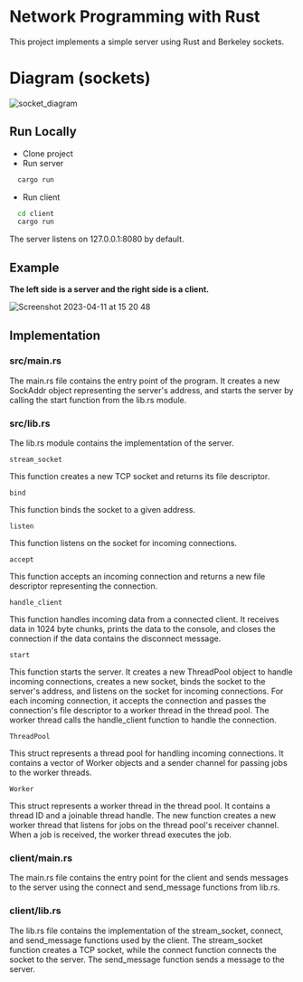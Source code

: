 # Network Programming with Rust
This project implements a simple server using Rust and Berkeley sockets.

# Diagram (sockets)
![socket_diagram](https://user-images.githubusercontent.com/78789212/233333063-0a002883-0f1a-4306-841a-e07657489505.png)


## Run Locally
- Clone project
- Run server
```bash
  cargo run
```
- Run client
```bash
  cd client
  cargo run
```
The server listens on 127.0.0.1:8080 by default.

## Example
**The left side is a server and the right side is a client.**

![Screenshot 2023-04-11 at 15 20 48](https://user-images.githubusercontent.com/78789212/231175915-328c8290-dde1-4397-b0ed-d2757223b3eb.png)



## Implementation
### src/main.rs
The main.rs file contains the entry point of the program. It creates a new SockAddr object representing the server's address, and starts the server by calling the start function from the lib.rs module.

### src/lib.rs
The lib.rs module contains the implementation of the server.

`stream_socket`

This function creates a new TCP socket and returns its file descriptor.

`bind`

This function binds the socket to a given address.

`listen`

This function listens on the socket for incoming connections.

`accept`

This function accepts an incoming connection and returns a new file descriptor representing the connection.

`handle_client`

This function handles incoming data from a connected client. It receives data in 1024 byte chunks, prints the data to the console, and closes the connection if the data contains the disconnect message.

`start`

This function starts the server. It creates a new ThreadPool object to handle incoming connections, creates a new socket, binds the socket to the server's address, and listens on the socket for incoming connections. For each incoming connection, it accepts the connection and passes the connection's file descriptor to a worker thread in the thread pool. The worker thread calls the handle_client function to handle the connection.

`ThreadPool`

This struct represents a thread pool for handling incoming connections. It contains a vector of Worker objects and a sender channel for passing jobs to the worker threads.

`Worker`

This struct represents a worker thread in the thread pool. It contains a thread ID and a joinable thread handle. The new function creates a new worker thread that listens for jobs on the thread pool's receiver channel. When a job is received, the worker thread executes the job.

### client/main.rs
The main.rs file contains the entry point for the client and sends messages to the server using the connect and send_message functions from lib.rs.

### client/lib.rs
The lib.rs file contains the implementation of the stream_socket, connect, and send_message functions used by the client. The stream_socket function creates a TCP socket, while the connect function connects the socket to the server. The send_message function sends a message to the server.
